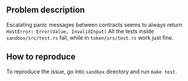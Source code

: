 ## Problem description

Escalating panic messages between contracts seems to always return `HostError: Error(Value, InvalidInput)`
All the tests inside `sandbox/src/test.rs` fail, while in `token/srs/test.rs` work just fine.

## How to reproduce

To reproduce the issue, go into `sandbox` directory and run `make test`.

